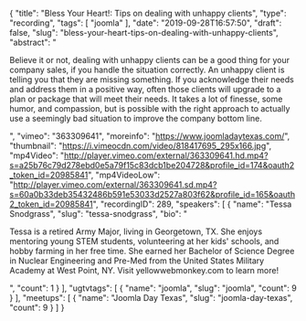 {
  "title": "Bless Your Heart!: Tips on dealing with unhappy clients",
  "type": "recording",
  "tags": [
    "joomla"
  ],
  "date": "2019-09-28T16:57:50",
  "draft": false,
  "slug": "bless-your-heart-tips-on-dealing-with-unhappy-clients",
  "abstract": "<p>Believe it or not, dealing with unhappy clients can be a good thing for your company sales, if you handle the situation correctly.  An unhappy client is telling you that they are missing something. If you acknowledge their needs and address them in a positive way, often those clients will upgrade to a plan or package that will meet their needs. It takes a lot of finesse, some humor, and compassion, but is possible with the right approach to actually use a seemingly bad situation to improve the company bottom line. </p>",
  "vimeo": "363309641",
  "moreinfo": "https://www.joomladaytexas.com/",
  "thumbnail": "https://i.vimeocdn.com/video/818417695_295x166.jpg",
  "mp4Video": "http://player.vimeo.com/external/363309641.hd.mp4?s=a25b76c79d278ebd0e5a79f15c83dcb1be204728&profile_id=174&oauth2_token_id=20985841",
  "mp4VideoLow": "http://player.vimeo.com/external/363309641.sd.mp4?s=60a0b33deb35432486b591e53033d2527a803f62&profile_id=165&oauth2_token_id=20985841",
  "recordingID": 289,
  "speakers": [
    {
      "name": "Tessa Snodgrass",
      "slug": "tessa-snodgrass",
      "bio": "<p>Tessa is a retired Army Major, living in Georgetown, TX. She enjoys mentoring young STEM students, volunteering at her kids' schools, and hobby farming in her free time. She earned her Bachelor of Science Degree in Nuclear Engineering and Pre-Med from the United States Military Academy at West Point, NY.  Visit yellowwebmonkey.com to learn more!</p>",
      "count": 1
    }
  ],
  "ugtvtags": [
    {
      "name": "joomla",
      "slug": "joomla",
      "count": 9
    }
  ],
  "meetups": [
    {
      "name": "Joomla Day Texas",
      "slug": "joomla-day-texas",
      "count": 9
    }
  ]
}